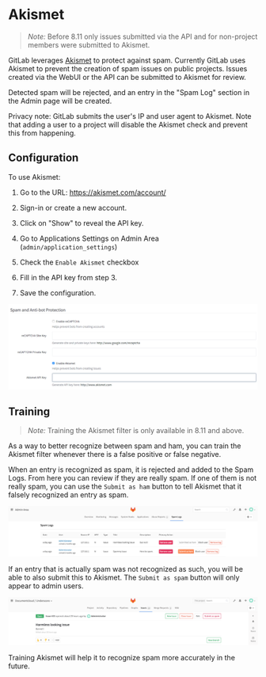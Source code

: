 # Akismet

> *Note:* Before 8.11 only issues submitted via the API and for non-project
members were submitted to Akismet.

GitLab leverages [Akismet](http://akismet.com) to protect against spam. Currently
GitLab uses Akismet to prevent the creation of spam issues on public projects. Issues
created via the WebUI or the API can be submitted to Akismet for review.

Detected spam will be rejected, and an entry in the "Spam Log" section in the
Admin page will be created.

Privacy note: GitLab submits the user's IP and user agent to Akismet. Note that
adding a user to a project will disable the Akismet check and prevent this
from happening.

## Configuration

To use Akismet:

1. Go to the URL: https://akismet.com/account/

2. Sign-in or create a new account.

3. Click on "Show" to reveal the API key.

4. Go to Applications Settings on Admin Area (`admin/application_settings`)

5. Check the `Enable Akismet` checkbox

6. Fill in the API key from step 3.

7. Save the configuration.

![Screenshot of Akismet settings](img/akismet_settings.png)


## Training

> *Note:* Training the Akismet filter is only available in 8.11 and above.

As a way to better recognize between spam and ham, you can train the Akismet
filter whenever there is a false positive or false negative.

When an entry is recognized as spam, it is rejected and added to the Spam Logs. 
From here you can review if they are really spam. If one of them is not really
spam, you can use the `Submit as ham` button to tell Akismet that it falsely 
recognized an entry as spam.

![Screenshot of Spam Logs](img/spam_log.png)

If an entry that is actually spam was not recognized as such, you will be able
to also submit this to Akismet. The `Submit as spam` button will only appear
to admin users.

![Screenshot of Issue](img/submit_issue.png)

Training Akismet will help it to recognize spam more accurately in the future.
